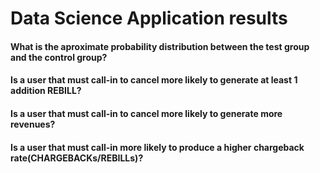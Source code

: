 # Data Science Application results 
#### What is the aproximate probability distribution between the test group and the control group?


#### Is a user that must call-in to cancel more likely to generate at least 1 addition REBILL? 


#### Is a user that must call-in to cancel more likely to generate more revenues? 


#### Is a user that must call-in more likely to produce a higher chargeback rate(CHARGEBACKs/REBILLs)?

